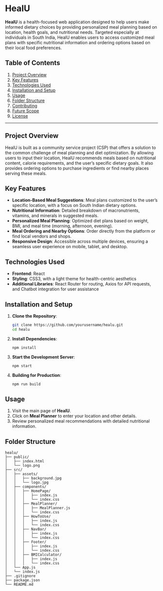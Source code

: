 # HealU

**HealU** is a health-focused web application designed to help users make informed dietary choices by providing personalized meal planning based on location, health goals, and nutritional needs. Targeted especially at individuals in South India, HealU enables users to access customized meal plans with specific nutritional information and ordering options based on their local food preferences.

## Table of Contents

1. [Project Overview](#project-overview)
2. [Key Features](#key-features)
3. [Technologies Used](#technologies-used)
4. [Installation and Setup](#installation-and-setup)
5. [Usage](#usage)
6. [Folder Structure](#folder-structure)
7. [Contributing](#contributing)
8. [Future Scope](#future-scope)
9. [License](#license)

---

## Project Overview

HealU is built as a community service project (CSP) that offers a solution to the common challenge of meal planning and diet optimization. By allowing users to input their location, HealU recommends meals based on nutritional content, calorie requirements, and the user’s specific dietary goals. It also provides ordering options to purchase ingredients or find nearby places serving these meals.

## Key Features

- **Location-Based Meal Suggestions**: Meal plans customized to the user’s specific location, with a focus on South Indian dietary options.
- **Nutritional Information**: Detailed breakdown of macronutrients, vitamins, and minerals in suggested meals.
- **Personalized Meal Planning**: Optimized diet plans based on weight, BMI, and meal time (morning, afternoon, evening).
- **Meal Ordering and Nearby Options**: Order directly from the platform or find local vendors and shops.
- **Responsive Design**: Accessible across multiple devices, ensuring a seamless user experience on mobile, tablet, and desktop.

## Technologies Used

- **Frontend**: React
- **Styling**: CSS3, with a light theme for health-centric aesthetics
- **Additional Libraries**: React Router for routing, Axios for API requests, and Chatbot integration for user assistance

## Installation and Setup

1. **Clone the Repository**:
    ```bash
    git clone https://github.com/yourusername/healu.git
    cd healu
    ```

2. **Install Dependencies**:
    ```bash
    npm install
    ```

3. **Start the Development Server**:
    ```bash
    npm start
    ```

4. **Building for Production**:
    ```bash
    npm run build
    ```

## Usage

1. Visit the main page of **HealU**.
2. Click on **Meal Planner** to enter your location and other details.
3. Review personalized meal recommendations with detailed nutritional information.

## Folder Structure

```plaintext
healu/
├── public/
│   ├── index.html
│   └── logo.png
├── src/
│   ├── assets/
│   │   ├── background.jpg
│   │   └── logo.jpg
│   ├── components/
│   │   ├── HomePage/
│   │   │   ├── index.js
│   │   │   └── index.css
│   │   ├── MealPlanner/
│   │   │   ├── MealPlanner.js
│   │   │   └── index.css
│   │   ├── HowToUse/
│   │   │   ├── index.js
│   │   │   └── index.css
│   │   ├── NavBar/
│   │   │   ├── index.js
│   │   │   └── index.css
│   │   ├── Footer/
│   │   │   ├── index.js
│   │   │   └── index.css
│   │   ├── BMICalculator/
│   │   │   ├── index.js
│   │   │   └── index.css
│   └── App.js
│   └── index.js
├── .gitignore
├── package.json
└── README.md
